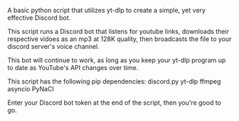 A basic python script that utilizes yt-dlp to create a simple, yet very effective Discord bot.

This script runs a Discord bot that listens for youtube links, downloads their respective vidoes as an mp3 at 128K quality, then broadcasts the file to your discord server's voice channel.

This bot will continue to work, as long as you keep your yt-dlp program up to date as YouTube's API changes over time.

This script has the following pip dependencies:
discord.py
yt-dlp
ffmpeg
asyncio
PyNaCl

Enter your Discord bot token at the end of the script, then you're good to go.
